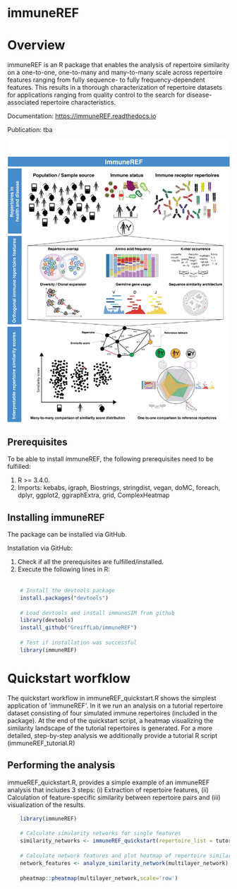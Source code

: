 # immuneREF

Overview
========

immuneREF is an R package that enables the analysis of repertoire similarity on a one-to-one, one-to-many and many-to-many scale across repertoire features ranging from fully sequence- to fully frequency-dependent features. This results in a thorough characterization of repertoire datasets for applications ranging from quality control to the search for disease-associated repertoire characteristics.

Documentation: https://immuneREF.readthedocs.io

Publication: tba

![alt text](docs/source/images/immuneREF_Figures-01.jpg?raw=true)

Prerequisites
-------------

To be able to install immuneREF, the following prerequisites need to be fulfilled:

1.  R >= 3.4.0.
2.  Imports: kebabs, igraph, Biostrings, stringdist, vegan, doMC, foreach, dplyr, ggplot2, ggiraphExtra, grid, ComplexHeatmap


Installing immuneREF
--------------------

The package can be installed via GitHub.

Installation via GitHub:
1.  Check if all the prerequisites are fulfilled/installed.
2.  Execute the following lines in R:

```r

    # Install the devtools package
    install.packages("devtools")
    
    # Load devtools and install immuneSIM from github 
    library(devtools)
    install_github("GreiffLab/immuneREF")
    
    # Test if installation was successful
    library(immuneREF)
```    


Quickstart worfklow
===================

The quickstart workflow in immuneREF_quickstart.R shows the simplest application of 'immuneREF'. In it we run an analysis on a tutorial repertoire dataset consisting of four simulated immune repertoires (included in the package). At the end of the quickstart script, a heatmap visualizing the similarity landscape of the tutorial repertoires is generated. For a more detailed, step-by-step analysis we additionally provide a tutorial R script (immuneREF_tutorial.R)


Performing the analysis
-----------------------

immueREF_quickstart.R, provides a simple example of an immuneREF analysis that includes 3 steps: (i) Extraction of repertoire features, (ii) Calculation of feature-specific similarity between repertoire pairs and (iii) visualization of the results. 

```r
    library(immuneREF)
    
    # Calculate simularity networks for single features
    similarity_networks <- immuneREF_quickstart(repertoire_list = tutorial_repertoires)
    
    # Calculate network features and plot heatmap of repertoire similarities
    network_features <- analyze_similarity_network(multilayer_network)
    
    pheatmap::pheatmap(multilayer_network,scale='row')

```
